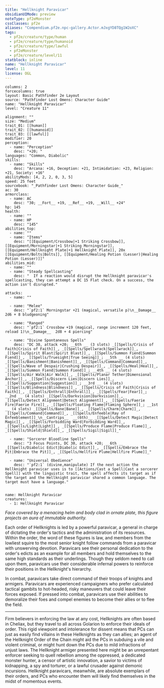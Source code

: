 ```yaml
---
title: "Hellknight Paravicar"
obsidianUIMode: preview
noteType: pf2eMonster
cssClasses: pf2e
aliases: "Compendium.pf2e.npc-gallery.Actor.mJxgYD8TQg1W2oXC" 
tags:
  - pf2e/creature/type/human
  - pf2e/creature/type/humanoid
  - pf2e/creature/type/lawful
  - pf2eMonster
  - pf2e/creature/level/11
statblock: inline
name: "Hellknight Paravicar"
level: 11
license: OGL
---
```


```statblock
columns: 2
forcecolumns: true
layout: Basic Pathfinder 2e Layout
source: "Pathfinder Lost Omens: Character Guide"
name: "Hellknight Paravicar"
level: "Creature 11"

alignment: ""
size: "Medium"
trait_01: [[human]]
trait_02: [[humanoid]]
trait_03: [[lawful]]
modifier: 20
perception:
  - name: "Perception"
    desc: "+20; "
languages: "Common, Diabolic"
skills:
  - name: "Skills"
    desc: "Arcana: +16, Deception: +21, Intimidation: +23, Religion: +21, Society: +16"
abilityMods: [4, 2, 2, 0, 3, 5]
speed: 25 feet
sourcebook: "_Pathfinder Lost Omens: Character Guide_"
ac: 30
armorclass:
  - name: AC
    desc: "30; __Fort__ +19, __Ref__ +19, __Will__ +24"
hp: 145
health:
  - name: ""
  - name: HP
    desc: "145"
abilities_top:
  - name: ""
  - name: "Items"
    desc: "[[Equipment/Crossbow|+1 Striking Crossbow]], [[Equipment/Morningstar|+1 Striking Morningstar]], [[Equipment/Hellknight Plate|+1 Hellknight Plate]], 20x [[Equipment/Bolts|Bolts]], [[Equipment/Healing Potion (Lesser)|Healing Potion (Lesser)]]"
abilities_mid:
  - name: ""
  - name: "Steady Spellcasting"
    desc: "  If a reaction would disrupt the Hellknight paravicar's spellcasting, they can attempt a DC 15 Flat check. On a success, the action isn't disrupted."

attacks:
  - name: ""

  - name: "Melee"
    desc: "`pf2:1` Morningstar +21 (magical, versatile p)\n__Damage__  2d6 + 8 bludgeoning"

  - name: "Ranged"
    desc: "`pf2:1` Crossbow +19 (magical, range increment 120 feet, reload 1)\n__Damage__  2d8 + 4 piercing"

  - name: "Divine Spontaneous Spells"
    desc: "DC 30, attack +20; __6th __ (3 slots) _[[Spells/Crisis of Faith|Crisis of Faith]]_, _[[Spells/Spellwrack|Spellwrack]]_, _[[Spells/Spirit Blast|Spirit Blast]]_, _[[Spells/Summon Fiend|Summon Fiend]]_, _[[Spells/Truesight|True Seeing]]_; __5th __ (4 slots) _[[Spells/Banishment|Banishment]]_, _[[Spells/Command|Command]]_, _[[Spells/Wave of Despair|Crushing Despair]]_, _[[Spells/Heal|Heal]]_, _[[Spells/Summon Fiend|Summon Fiend]]_; __4th __ (4 slots) _[[Spells/Air Walk|Air Walk]]_, _[[Spells/Planar Tether|Dimensional Anchor]]_, _[[Spells/Discern Lies|Discern Lies]]_, _[[Spells/Suggestion|Suggestion]]_; __3rd __ (4 slots) _[[Spells/Blindness|Blindness]]_, _[[Spells/Crisis of Faith|Crisis of Faith]]_, _[[Spells/Enthrall|Enthrall]]_, _[[Spells/Fear|Fear]]_; __2nd __ (4 slots) _[[Spells/Darkvision|Darkvision]]_, _[[Spells/Detect Alignment|Detect Alignment]]_, _[[Spells/Faerie Fire|Faerie Fire]]_, _[[Spells/Floating Flame|Flaming Sphere]]_; __1st __ (4 slots) _[[Spells/Bane|Bane]]_, _[[Spells/Charm|Charm]]_, _[[Spells/Command|Command]]_, _[[Spells/Enfeeble|Ray of Enfeeblement]]_\n__Cantrips__  __(6th)__ _[[Spells/Detect Magic|Detect Magic]]_, _[[Spells/Forbidding Ward|Forbidding Ward]]_, _[[Spells/Light|Light]]_, _[[Spells/Produce Flame|Produce Flame]]_, _[[Spells/Shield|Shield]]_, _[[Spells/Sigil|Sigil]]_"

  - name: "Sorcerer Bloodline Spells"
    desc: "3 Focus Points, DC 30, attack +20; __6th __  _[[Spells/Diabolic Edict|Diabolic Edict]]_, _[[Spells/Embrace the Pit|Embrace the Pit]]_, _[[Spells/Hellfire Plume|Hellfire Plume]]_"

  - name: "Universal Obedience"
    desc: "`pf2:1` (divine,manipulate) If the next action the Hellknight paravicar uses is to [[Actions/Cast a Spell|Cast a sorcerer Spell]] with the linguistic trait, the spell affects its target as if the target and the Hellknight paravicar shared a common language. The target must have a language."
 
```

```encounter-table
name: Hellknight Paravicar
creatures:
  - 1: Hellknight Paravicar
```



_Face covered by a menacing helm and body clad in ornate plate, this figure projects an aura of immutable authority._

Each order of Hellknights is led by a powerful paravicar, a general in charge of dictating the order's tactics and the administration of its resources. Within the order, the word of these figures is law, and members from the lowliest squire to the most senior knight follow commands from a paravicar with unswerving devotion. Paravicars see their personal dedication to the order's edicts as an example for all members and hold themselves to the same high standards as their underlings. Though they seldom need to call upon them, paravicars use their considerable infernal powers to reinforce their positions in the Hellknight's hierarchy.

In combat, paravicars take direct command of their troops of knights and armigers. Paravicars are experienced campaigners who prefer calculated tactical gambits to hot-headed, risky maneuvers that could leave their forces exposed. If pressed into combat, paravicars use their abilities to demoralize their foes and compel enemies to become their allies or to flee the field.

* * *

Firm believers in enforcing the law at any cost, Hellknights are often based in Cheliax, but they travel to all across Golarion to enforce their ideals of order. This rigid viewpoint and intolerance for dissent means that PCs can just as easily find villains in these Hellknights as they can allies; an agent of the Hellknight Order of the Chain might aid the PCs in subduing a vile and violent criminal, or might hunt down the PCs due to mild infractions of unjust laws. The Hellknight armiger presented here might be an unrepentant enforcer seeking to quell rebellion among the oppressed, a dedicated monster hunter, a censor of artistic innovation, a savior to victims of kidnapping, a spy and torturer, or a lawful crusader against demonic incursions. Hellknight paravicars, meanwhile, are absolute exemplars of their orders, and PCs who encounter them will likely find themselves in the midst of momentous events.
